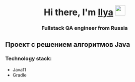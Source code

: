 <h1 align="center">Hi there, I'm <a href="https://github.com/IlyaKoch" target="_blank">Ilya</a> 
<img src="https://github.com/blackcater/blackcater/raw/main/images/Hi.gif" height="32"/></h1>
<h3 align="center">Fullstack QA engineer from Russia</h3>

## Проект с решением алгоритмов Java
### Technology stack:
- Java11
- Gradle